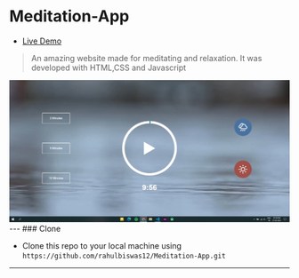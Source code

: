 # Meditation-App
- [Live Demo](https://meditation-app-alpha.vercel.app/)

>  An amazing website made for meditating and relaxation. It was developed with HTML,CSS and Javascript 
<img src="https://github.com/rahulbiswas12/Meditation-App/blob/main/img.jpg?raw=true" width="800px">
---
### Clone

- Clone this repo to your local machine using `https://github.com/rahulbiswas12/Meditation-App.git`
---
